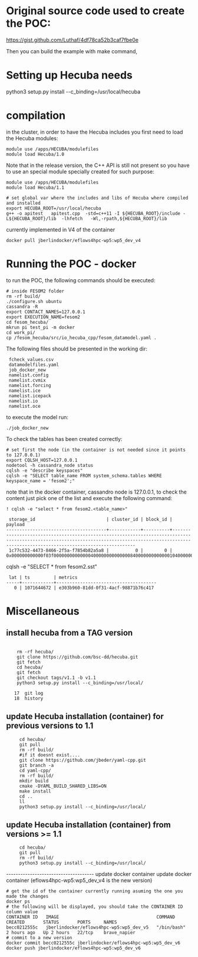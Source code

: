 # Original source code used to create the POC:

https://gist.github.com/Luthaf/4df78ca52b3caf7fbe0e

Then you can build the example with make command,

# Setting up Hecuba needs 
python3 setup.py install --c_binding=/usr/local/hecuba

# compilation

in the cluster, in order to have the Hecuba includes you first need to 
load the Hecuba modules:

```
module use /apps/HECUBA/modulefiles
module load Hecuba/1.0
```
Note that in the release version, the C++ API is still not present so you 
have to use an special module specially created for such purpose:
```
module use /apps/HECUBA/modulefiles
module load Hecuba/1.1
```
```
# set global var where the includes and libs of Hecuba where compiled and installed
export HECUBA_ROOT=/usr/local/hecuba
g++ -o apitest   apitest.cpp  -std=c++11 -I ${HECUBA_ROOT}/include -L${HECUBA_ROOT}/lib  -lhfetch   -Wl,-rpath,${HECUBA_ROOT}/lib
```

currently implemented in V4 of the container

```
docker pull jberlindocker/eflows4hpc-wp5:wp5_dev_v4
```

# Running the POC - docker
to run the POC, the following commands should be executed:

```
# inside FESOM2 folder
rm -rf build/
./configure.sh ubuntu
cassandra -R
export CONTACT_NAMES=127.0.0.1
export EXECUTION_NAME=fesom2
cd fesom_hecuba/
mkrun pi test_pi -m docker
cd work_pi/
cp /fesom_hecuba/src/io_hecuba_cpp/fesom_datamodel.yaml .
```
The following files should be presented in the working dir:

```
 fcheck_values.csv
 datamodelfiles.yaml
 job_docker_new
 namelist.config
 namelist.cvmix
 namelist.forcing
 namelist.ice
 namelist.icepack
 namelist.io
 namelist.oce
```

to execute the model run:
```
./job_docker_new
```

To check the tables has been created correctly:

```
# set first the node (in the container is not needed since it points to 127.0.0.1)
export CQLSH_HOST=127.0.0.1
nodetool -h cassandra_node status
cqlsh -e "describe keyspaces"
cqlsh -e "SELECT table_name FROM system_schema.tables WHERE keyspace_name = 'fesom2';"
```
note that in the docker container, cassandro node is 127.0.0.1, to check the content just pick one of the list and execute the following command:

```
! cqlsh -e "select * from fesom2.<table_name>"

 storage_id                           | cluster_id | block_id | payload
--------------------------------------+------------+----------+----------------------------------------------------------------------------------------------------------------------------------------------------------------------------------------------------
 1c77c532-4473-8466-2f5a-f7854b82a5a8 |          0 |        0 | 0x000000000000f03f000000000000004000000000000008400000000000001040000000000000144000000000000018400000000000001c4000000000000020400000000000002240000000000000244000000000000026400000000000002840
```

cqlsh -e "SELECT * from fesom2.sst"
```
 lat | ts         | metrics
-----+------------+--------------------------------------
   0 | 1071644672 | e303b960-81dd-0f31-4acf-98871b76c417
```

# Miscellaneous

## install hecuba from a TAG version
``` 
   
    rm -rf hecuba/
    git clone https://github.com/bsc-dd/hecuba.git
    git fetch
    cd hecuba/
    git fetch
    git checkout tags/v1.1 -b v1.1 
    python3 setup.py install --c_binding=/usr/local/
     
   17  git log
   18  history
``` 

## update Hecuba installation (container) for previous versions to 1.1
```  
     cd hecuba/
     git pull
     rm -rf build/
     #if it doesnt exist....
     git clone https://github.com/jbeder/yaml-cpp.git
     git branch -a
     cd yaml-cpp/
     rm -rf build/
     mkdir build
     cmake -DYAML_BUILD_SHARED_LIBS=ON
     make install
     cd ..
     ll
     python3 setup.py install --c_binding=/usr/local/
```
## update Hecuba installation (container) from versions >= 1.1

```  
     cd hecuba/
     git pull
     rm -rf build/
     python3 setup.py install --c_binding=/usr/local/
```

------------------------------------- update docker container
update docker container (eflows4hpc-wp5:wp5_dev_v4 is the new version)
```
# get the id of the container currently running asuming the one you made the changes
docker ps
# the following will be displayed, you should take the CONTAINER ID column value
CONTAINER ID   IMAGE                                     COMMAND       CREATED       STATUS       PORTS     NAMES
becc0212555c   jberlindocker/eflows4hpc-wp5:wp5_dev_v5   "/bin/bash"   2 hours ago   Up 2 hours   22/tcp    brave_napier
# commit to a new version
docker commit becc0212555c jberlindocker/eflows4hpc-wp5:wp5_dev_v6
docker push jberlindocker/eflows4hpc-wp5:wp5_dev_v6
```

